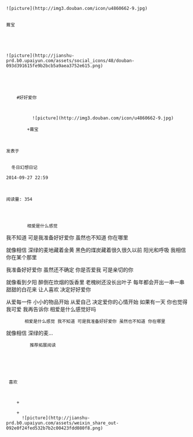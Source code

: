 
    
  
    ![picture](http://img3.douban.com/icon/u4860662-9.jpg)
    

    葺宝
  
      

  
  
    ![picture](http://jianshu-prd.b0.upaiyun.com/assets/social_icons/48/douban-093d391615fe9b2bcb5a9aea3752e615.png)
  


    
      
        #好好爱你
        
          
            
              ![picture](http://img3.douban.com/icon/u4860662-9.jpg)
            
            +葺宝
        
        
    
    发表于 

    
      冬日幻想日记

    2014-09-27 22:59

    

    阅读量: 354
  


        
            相爱是什么感觉
我不知道
可是我准备好好爱你
虽然也不知道
你在哪里

  就像相信
深绿的麦地藏着金黄
黑色的煤炭藏着很久很久以前
阳光和呼吸
我相信
你在某个那里

  我准备好好爱你
虽然还不确定
你是否爱我
可是亲切的你

  就像看到夕阳
醉倒在炊烟的饭香里
老槐树还没长出叶子
每年都会开出一串一串
甜甜的白花来
让人喜欢
决定好好爱你

  从爱每一件
小小的物品开始
从爱自己
决定爱你的心情开始
如果有一天
你也觉得我可爱
我再告诉你
相爱是什么感觉好吗


        
           相爱是什么感觉 我不知道 可是我准备好好爱你 虽然也不知道 你在哪里 
 就像相信 深绿的麦...
      
    
    
      
      
      
          
             推荐拓展阅读
        
      
    
    
      
          
     喜欢

      
      
        +
                  
        +
          ![picture](http://jianshu-prd.b0.upaiyun.com/assets/weixin_share_out-092e0f24fed532b7b2c00423fdd080f8.png)
        
      
    
  


